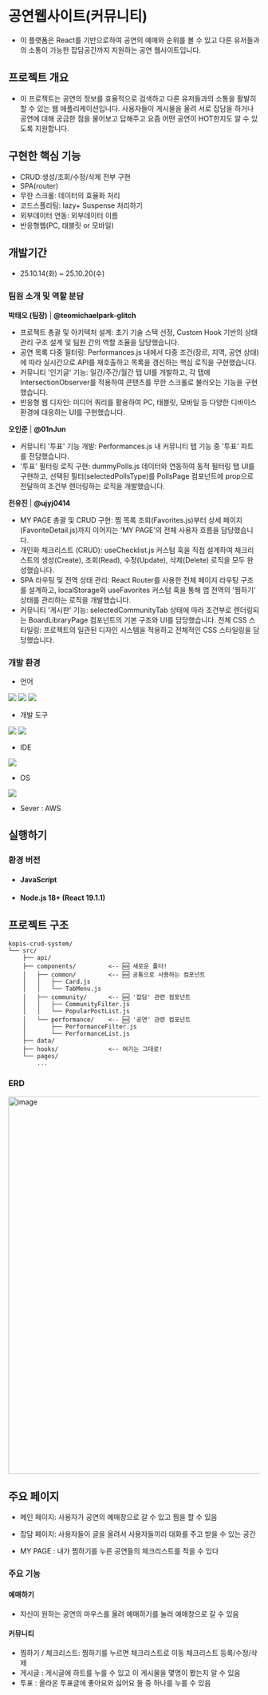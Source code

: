 # 공연웹사이트(커뮤니티)
- 이 플랫폼은 React를 기반으로하여 공연의 예매와 순위를 볼 수 있고 다른 유저들과의 소통이 가능한 잡담공간까지 지원하는 공연 웹사이트입니다.


## 프로젝트 개요
- 이 프로젝트는 공연의 정보를 효율적으로 검색하고 다른 유저들과의 소통을 활발히 할 수 있는 웹 애플리케이션입니다. 사용자들이 게시물을 올려 서로 잡담을 하거나 공연에 대해 궁금한 점을 물어보고 답해주고 요즘 어떤 공연이 HOT한지도 알 수 있도록 지원합니다.



## 구현한 핵심 기능

- CRUD:생성/조회/수정/삭제 전부 구현
- SPA(router)
- 무한 스크롤: 데이터의 효율화 처리
- 코드스플리팅: lazy+ Suspense 처리하기
- 외부데이터 연동: 외부데이터 이름
- 반응형웹(PC, 태블릿 or 모바일)
  
 ## 개발기간
- 25.10.14(화) ~ 25.10.20(수)

### 팀원 소개 및 역할 분담
 **박태오 (팀장)** | **@teomichaelpark-glitch**
- 프로젝트 총괄 및 아키텍처 설계: 초기 기술 스택 선정, Custom Hook 기반의 상태 관리 구조 설계 및 팀원 간의 역할 조율을 담당했습니다.
- 공연 목록 다중 필터링: Performances.js 내에서 다중 조건(장르, 지역, 공연 상태)에 따라 실시간으로 API를 재호출하고 목록을 갱신하는 핵심 로직을 구현했습니다.
- 커뮤니티 '인기글' 기능: 일간/주간/월간 탭 UI를 개발하고, 각 탭에 IntersectionObserver를 적용하여 콘텐츠를 무한 스크롤로 불러오는 기능을 구현했습니다.
- 반응형 웹 디자인: 미디어 쿼리를 활용하여 PC, 태블릿, 모바일 등 다양한 디바이스 환경에 대응하는 UI를 구현했습니다.

 **오인준** | **@01nJun**
- 커뮤니티 '투표' 기능 개발: Performances.js 내 커뮤니티 탭 기능 중 '투표' 파트를 전담했습니다.
- '투표' 필터링 로직 구현: dummyPolls.js 데이터와 연동하여 동적 필터링 탭 UI를 구현하고, 선택된 필터(selectedPollsType)를 PollsPage 컴포넌트에 prop으로 전달하여 조건부 렌더링하는 로직을 개발했습니다.

 **전유진** | **@ujyj0414**
- MY PAGE 총괄 및 CRUD 구현: 찜 목록 조회(Favorites.js)부터 상세 페이지(FavoriteDetail.js)까지 이어지는 'MY PAGE'의 전체 사용자 흐름을 담당했습니다.
- 개인화 체크리스트 (CRUD): useChecklist.js 커스텀 훅을 직접 설계하여 체크리스트의 생성(Create), 조회(Read), 수정(Update), 삭제(Delete) 로직을 모두 완성했습니다.
- SPA 라우팅 및 전역 상태 관리: React Router를 사용한 전체 페이지 라우팅 구조를 설계하고, localStorage와 useFavorites 커스텀 훅을 통해 앱 전역의 '찜하기' 상태를 관리하는 로직을 개발했습니다.
- 커뮤니티 '게시판' 기능: selectedCommunityTab 상태에 따라 조건부로 렌더링되는 BoardLibraryPage 컴포넌트의 기본 구조와 UI를 담당했습니다.
전체 CSS 스타일링: 프로젝트의 일관된 디자인 시스템을 적용하고 전체적인 CSS 스타일링을 담당했습니다.

### 개발 환경
- 언어

<img src="https://img.shields.io/badge/JavaScript-F7DF1E?style=for-the-badge&logo=javascript&logoColor=black"/> <img src="https://img.shields.io/badge/HTML5-E34F26?style=for-the-badge&logo=html5&logoColor=white"/> <img src="https://img.shields.io/badge/CSS-1572B6?style=for-the-badge&logo=css3&logoColor=white"/>

- 개발 도구 

<img src="https://img.shields.io/badge/React-61DAFB?style=for-the-badge&logo=react&logoColor=black"/> <img src="https://img.shields.io/badge/Node.js-339933?style=for-the-badge&logo=node.js&logoColor=white"/>

- IDE

<img src="https://img.shields.io/badge/Visual_Studio_Code-007ACC?style=for-the-badge&logo=visual-studio-code&logoColor=white"/>

- OS

<img src="https://img.shields.io/badge/Windows-0078D6?style=for-the-badge&logo=windows&logoColor=white"/>

- Sever : AWS

## 실행하기
### 환경 버전
- #### JavaScript
- #### Node.js 18+ (React 19.1.1)



## 프로젝트 구조
```
kopis-crud-system/
└── src/
    ├── api/
    ├── components/         <-- 🆕 새로운 폴더!
    │   ├── common/         <-- 🆕 공통으로 사용하는 컴포넌트
    │   │   ├── Card.js
    │   │   └── TabMenu.js
    │   ├── community/      <-- 🆕 '잡담' 관련 컴포넌트
    │   │   ├── CommunityFilter.js
    │   │   └── PopularPostList.js
    │   └── performance/    <-- 🆕 '공연' 관련 컴포넌트
    │       ├── PerformanceFilter.js
    │       └── PerformanceList.js
    ├── data/
    ├── hooks/              <-- 여기는 그대로!
    └── pages/
        ...
```

### ERD
<img width="736" height="755" alt="image" src="https://github.com/user-attachments/assets/929ccaf0-2abb-4429-98e4-a4c70d335bd2" />



## 주요 페이지
- 메인 페이지: 사용자가 공연의 예매창으로 갈 수 있고 찜을 할 수 있음

- 잡담 페이지: 사용자들이 글을 올려서 사용자들끼리 대화를 주고 받을 수 있는 공간

- MY PAGE : 내가 찜하기를 누른 공연들의 체크리스트를 적을 수 있다
### 주요 기능
#### 예매하기
- 자신이 원하는 공연의 마우스를 올려 예매하기를 눌러 예매창으로 갈 수 있음
#### 커뮤니티
- 찜하기 / 체크리스트: 찜하기를 누르면 체크리스트로 이동 체크리스트 등록/수정/삭제
- 게시글 : 게시글에 하트를 누를 수 있고 이 게시물을 몇명이 봤는지 알 수 있음
- 투표 : 올라온 투표글에 좋아요와 싫어요 둘 중 하나를 누를 수 있음
